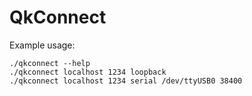 # QkConnect

Example usage:

```
./qkconnect --help
./qkconnect localhost 1234 loopback
./qkconnect localhost 1234 serial /dev/ttyUSB0 38400
```
